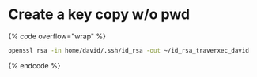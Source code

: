 # Create a key copy w/o pwd



{% code overflow="wrap" %}
```bash
openssl rsa -in home/david/.ssh/id_rsa -out ~/id_rsa_traverxec_david 
```
{% endcode %}
